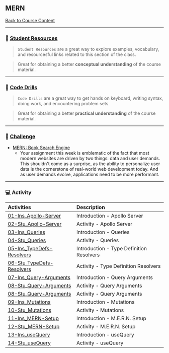 ## MERN
[Back to Course Content](../../README.md)

-----
### :book: **[Student Resources](student-resources/README.md)**

> `Student Resources` are a great way to explore examples, vocabulary, and resourcesful links related to this section of the class.

> Great for obtaining a better **conceptual understanding** of the course material. 

------
### :dart: **[Code Drills](code-drills/README.md)**

> `Code Drills` are a great way to get hands on keyboard, writing syntax, doing work, and encountering problem sets. 

> Great for obtaining a better **practical understanding** of the course material. 

-----
### :pencil: **[Challenge](challenge/README.md)**

- [MERN: Book Search Engine](challenge/README.md)
	* Your assignment this week is emblematic of the fact that most modern websites are driven by two things: data and user demands. This shouldn't come as a surprise, as the ability to personalize user data is the cornerstone of real-world web development today. And as user demands evolve, applications need to be more performant.
 

-----
### :computer: Activity

|  Activities |  Description |
|:--	|:--
|[01-Ins_Apollo-Server](activities/01-Ins_Apollo-Server)| Introduction - Apollo Server |
|[02-Stu_Apollo-Server](activities/02-Stu_Apollo-Server)| Activity - Apollo Server |
|[03-Ins_Queries](activities/03-Ins_Queries)| Introduction - Queries |
|[04-Stu_Queries](activities/04-Stu_Queries)| Activity - Queries |
|[05-Ins_TypeDefs-Resolvers](activities/05-Ins_TypeDefs-Resolvers)| Introduction - Type Definition Resolvers |
|[06-Stu_TypeDefs-Resolvers](activities/06-Stu_TypeDefs-Resolvers)| Activity - Type Definition Resolvers |
|[07-Ins_Query-Arguments](activities/07-Ins_Query-Arguments)| Introduction - Query Arguments |
|[08-Stu_Query-Arguments](activities/08-Stu_Query-Arguments)| Activity - Query Arguments |
[08-Stu_Query-Arguments](activities/08-Stu_Query-Arguments)| Activity - Query Arguments |
|[09-Ins_Mutations](activities/09-Ins_Mutations)| Introduction - Mutations |
|[10-Stu_Mutations](activities/10-Stu_Mutations)| Activity - Mutations |
|[11-Ins_MERN-Setup](activities/11-Ins_MERN-Setup)| Introduction - M.E.R.N. Setup |
|[12-Stu_MERN-Setup](activities/12-Stu_MERN-Setup)| Activity - M.E.R.N. Setup |
|[13-Ins_useQuery](activities/13-Ins_useQuery)|  Introduction - useQuery |
|[14-Stu_useQuery](activities/14-Stu_useQuery)| Activity - useQuery |


